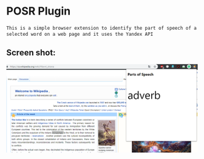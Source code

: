 # POSR Plugin
```
This is a simple browser extension to identify the part of speech of a selected word on a web page and it uses the Yandex API
```
## Screen shot:

![Alt text](pp.png?raw=true "Screen-Shot")
